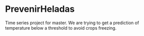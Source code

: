 # PrevenirHeladas
Time series project for master.  We are trying to get a prediction of temperature below a threshold to avoid crops freezing. 
